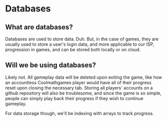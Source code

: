 <h1>Databases</h1>
<h2>What are databases?</h2>
<p>Databases are used to store data. Duh. But, in the case of games, they are usually used to store a user's login data, and more applicable to our ISP, progression in games, and can be stored both locally or on cloud.</p>
<h2>Will we be using databases?</h2>
<p>Likely not. All gameplay data will be deleted upon exiting the game, like how an accountless Coolmathgames player would have all of their progress reset upon closing the necessary tab. Storing all players' accounts on a github repository will also be troublesome, and since the game is so simple, people can simply play back their progress if they wish to continue gameplay.</p>
<p>For data storage though, we'll be indexing with arrays to track progress.</p>
